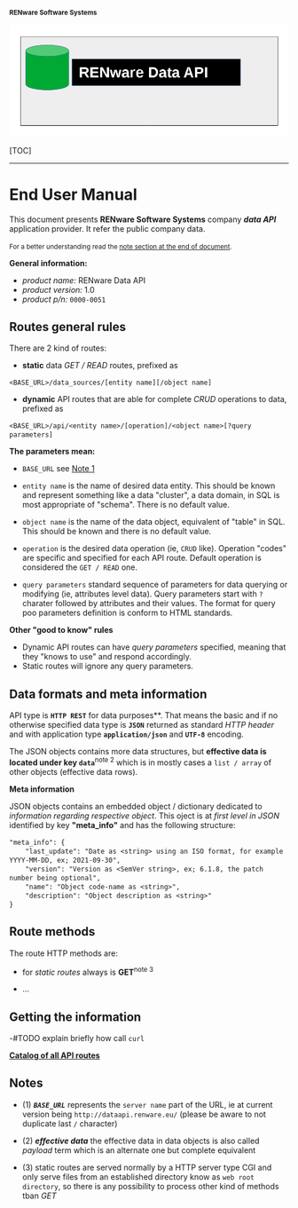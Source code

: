 <small markdown>**RENware Software Systems**</small>

![data_api_logo](pictures/dataAPI_logo.png)



[TOC]

***

# End User Manual

This document presents **RENware Software Systems** company ***data API*** application provider. It refer the public company data.

<small markdown>For a better understanding read the [note section at the end of document](#notes).</small>
 
**General information:**

* *product name:* RENware Data API
* *product version:* 1.0
* *product p/n:* `0000-0051`




## Routes general rules

There are 2 kind of routes:

* **static** data *GET / READ* routes, prefixed as
```
<BASE_URL>/data_sources/[entity name][/object name]
```

* **dynamic** API routes that are able for complete *CRUD* operations to data, prefixed as
```
<BASE_URL>/api/<entity name>/[operation]/<object name>[?query parameters]
```

**The parameters mean:**

* `BASE_URL` see [Note 1](#notes)

* `entity name` is the name of desired data entity. This should be known and represent something like a data "cluster", a data domain, in SQL is most appropriate of "schema". There is no default value.

* `object name` is the name of the data object, equivalent of "table" in SQL. This should be known and there is no default value.

* `operation` is the desired data operation (ie, `CRUD` like). Operation "codes" are specific and specified for each API route. Default operation is considered the `GET / READ` one.

* `query parameters` standard sequence of parameters for data querying or modifying (ie, attributes level data). Query parameters start with `?` charater followed by attributes and their values. The format for query poo parameters definition is conform to HTML standards.


**Other "good to know" rules**

* Dynamic API routes can have *query parameters* specified, meaning that they "knows to use" and respond accordingly.
* Static routes will ignore any query parameters.




## Data formats and meta information

API type is **`HTTP REST`** for data purposes**. That means the basic and if no otherwise specified data type is **`JSON`** returned as standard *HTTP header* and with application type **`application/json`** and **`UTF-8`** encoding.

The JSON objects contains more data structures, but **effective data is located under key `data`**<sup>note 2</sup> which is in  mostly cases a `list / array` of other objects (effective data rows).

**Meta information**

JSON objects contains an embedded object / dictionary dedicated to *information regarding respective object*. This oject is at *first level in JSON* identified by key **"meta_info"** and has the following structure:

```
"meta_info": {
    "last_update": "Date as <string> using an ISO format, for example YYYY-MM-DD, ex; 2021-09-30",
    "version": "Version as <SemVer string>, ex; 6.1.8, the patch number being optional",
    "name": "Object code-name as <string>",
    "description": "Object description as <string>"
}
```




## Route methods

The route HTTP methods are:

* for *static routes* always is **GET**<sup>note 3</sup>

* ...




## Getting the information

-#TODO explain briefly how call `curl`

**[Catalog of all API routes](index.md)**





## Notes

* (1) ***`BASE_URL`*** represents the `server name` part of the URL, ie at current version being `http://dataapi.renware.eu/` (please be aware to not duplicate last `/` character)

* (2) ***effective data*** the effective data in data objects is also called *payload* term which is an alternate one but
complete equivalent

* (3) static routes are served normally by a HTTP server type CGI and only serve files from an established directory know as `web root directory`, so there is any possibility to process other kind of methods tban *GET*


